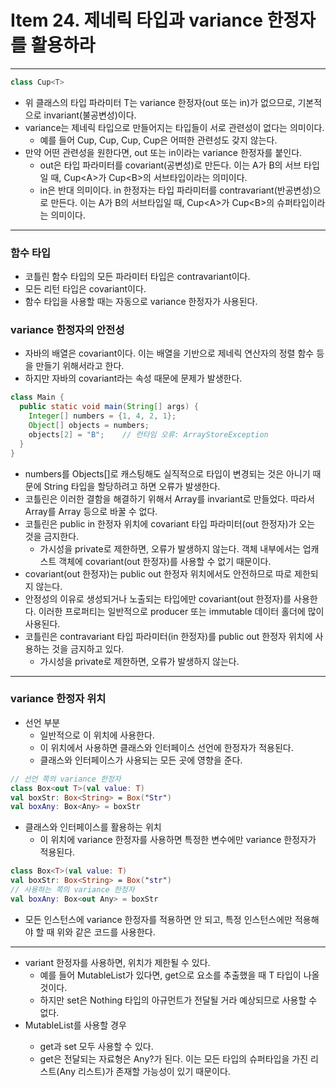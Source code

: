 # Item 24. 제네릭 타입과 variance 한정자를 활용하라

- - -

```kotlin
class Cup<T>
```
* 위 클래스의 타입 파라미터 T는 variance 한정자(out 또는 in)가 없으므로, 기본적으로 invariant(불공변성)이다.
* variance는 제네릭 타입으로 만들어지는 타입들이 서로 관련성이 없다는 의미이다.
  * 예를 들어 Cup<Int>, Cup<Number>, Cup<Any>, Cup<Nothing>은 어떠한 관련성도 갖지 않는다.
* 만약 어떤 관련성을 원한다면, out 또는 in이라는 variance 한정자를 붙인다.
  * out은 타입 파라미터를 covariant(공변성)로 만든다. 이는 A가 B의 서브 타입일 때, Cup\<A\>가 Cup\<B\>의 서브타입이라는 의미이다.
  * in은 반대 의미이다. in 한정자는 타입 파라미터를 contravariant(반공변성)으로 만든다. 이는 A가 B의 서브타입일 때, Cup\<A\>가 Cup\<B\>의 슈퍼타입이라는 의미이다.

- - -

### 함수 타입
* 코틀린 함수 타입의 모든 파라미터 타입은 contravariant이다.
* 모든 리턴 타입은 covariant이다.
* 함수 타입을 사용할 때는 자동으로 variance 한정자가 사용된다.

### variance 한정자의 안전성
* 자바의 배열은 covariant이다. 이는 배열을 기반으로 제네릭 연산자의 정렬 함수 등을 만들기 위해서라고 한다.
* 하지만 자바의 covariant라는 속성 때문에 문제가 발생한다.
```java
class Main {
  public static void main(String[] args) {
    Integer[] numbers = {1, 4, 2, 1};
    Object[] objects = numbers;
    objects[2] = "B";    // 런타임 오류: ArrayStoreException
  }
}
```
* numbers를 Objects[]로 캐스팅해도 실직적으로 타입이 변경되는 것은 아니기 때문에 String 타입을 할당하려고 하면 오류가 발생한다.
* 코틀린은 이러한 결함을 해결하기 위해서 Array를 invariant로 만들었다. 따라서 Array<Int>를 Array<Any> 등으로 바꿀 수 없다.
* 코틀린은 public in 한정자 위치에 covariant 타입 파라미터(out 한정자)가 오는 것을 금지한다.
  * 가시성을 private로 제한하면, 오류가 발생하지 않는다. 객체 내부에서는 업캐스트 객체에 covariant(out 한정자)를 사용할 수 없기 때문이다.
* covariant(out 한정자)는 public out 한정자 위치에서도 안전하므로 따로 제한되지 않는다.
* 안정성의 이유로 생성되거나 노출되는 타입에만 covariant(out 한정자)를 사용한다. 이러한 프로퍼티는 일반적으로 producer 또는 immutable 데이터 홀더에 많이 사용된다.
* 코틀린은 contravariant 타입 파라미터(in 한정자)를 public out 한정자 위치에 사용하는 것을 금지하고 있다.
  * 가시성을 private로 제한하면, 오류가 발생하지 않는다.

- - -

### variance 한정자 위치
* 선언 부분
  * 일반적으로 이 위치에 사용한다.
  * 이 위치에서 사용하면 클래스와 인터페이스 선언에 한정자가 적용된다.
  * 클래스와 인터페이스가 사용되는 모든 곳에 영향을 준다.
```kotlin
// 선언 쪽의 variance 한정자
class Box<out T>(val value: T)
val boxStr: Box<String> = Box("Str")
val boxAny: Box<Any> = boxStr
```
* 클래스와 인터페이스를 활용하는 위치
  * 이 위치에 variance 한정자를 사용하면 특정한 변수에만 variance 한정자가 적용된다.
```kotlin
class Box<T>(val value: T)
val boxStr: Box<String> = Box("str")
// 사용하는 쪽의 variance 한정자
val boxAny: Box<out Any> = boxStr
```
* 모든 인스턴스에 variance 한정자를 적용하면 안 되고, 특정 인스턴스에만 적용해야 할 때 위와 같은 코드를 사용한다.

- - -

* variant 한정자를 사용하면, 위치가 제한될 수 있다.
  * 예를 들어 MutableList<out T>가 있다면, get으로 요소를 추출했을 때 T 타입이 나올 것이다.
  * 하지만 set은 Nothing 타입의 아규먼트가 전달될 거라 예상되므로 사용할 수 없다.
* MutableList<in T>를 사용할 경우
  * get과 set 모두 사용할 수 있다.
  * get은 전달되는 자료형은 Any?가 된다. 이는 모든 타입의 슈퍼타입을 가진 리스트(Any 리스트)가 존재할 가능성이 있기 때문이다.
